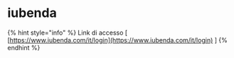 # iubenda

{% hint style="info" %}
Link di accesso  \[ [https://www.iubenda.com/it/login](https://www.iubenda.com/it/login) ]
{% endhint %}

